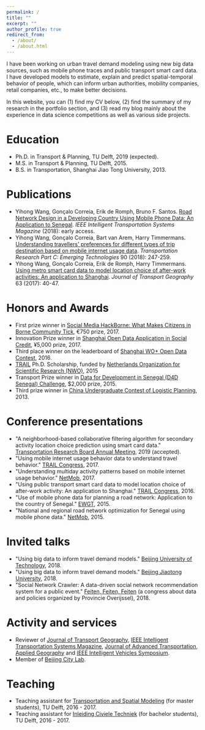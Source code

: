 ```yaml
---
permalink: /
title: ""
excerpt: ""
author_profile: true
redirect_from: 
  - /about/
  - /about.html
---
```


I have been working on urban travel demand modeling using new big data sources, such as mobile phone traces and public transport smart card data. I have developed models to estimate, explain and predict spatial-temporal behavior of people, which can inform urban authorities, mobility companies, retail companies, etc., to make better decisions.

In this website, you can (1) find my CV below, (2) find the summary of my research in the portfolio section, and (3) read my blog mainly about the experience in data science competitions as well as various side projects.

Education
======
* Ph.D. in Transport & Planning, TU Delft, 2019 (expected).
* M.S. in Transport & Planning, TU Delft, 2015.
* B.S. in Transportation, Shanghai Jiao Tong University, 2013.

Publications
======
* Yihong Wang, Gonçalo Correia, Erik de Romph, Bruno F. Santos. [Road Network Design in a Developing Country Using Mobile Phone Data: An Application to Senegal](https://ieeexplore.ieee.org/document/8531737). <i>IEEE Intelligent Transportation Systems Magazine</i> (2018): early access.
* Yihong Wang, Gonçalo Correia, Bart van Arem, Harry Timmermans. [Understanding travellers' preferences for different types of trip destination based on mobile internet usage data](https://www.sciencedirect.com/science/article/pii/S0968090X18303346). <i>Transportation Research Part C: Emerging Technologies</i> 90 (2018): 247-259.
* Yihong Wang, Gonçalo Correia, Erik de Romph, Harry Timmermans. [Using metro smart card data to model location choice of after-work activities: An application to Shanghai](https://www.sciencedirect.com/science/article/pii/S0966692317300029). <i>Journal of Transport Geography</i> 63 (2017): 40-47.

Honors and Awards
======
* First prize winner in [Social Media HackBorne: What Makes Citizens in Borne Community Tick](https://www.borneboeit.nl/56366/nieuws/chinese-cheese-eaters-winnen-hackathon?lipi=urn%3Ali%3Apage%3Ad_flagship3_profile_view_base_recent_activity_details_shares%3BFqNbXrEyTmGFHw95wk5Evg%3D%3D), €750 prize, 2017.
* Innovation Prize winner in [Shanghai Open Data Application in Social Credit](http://www.sohu.com/a/211498958_796766), ¥5,000 prize, 2017.
* Third place winner on the leaderboard of [Shanghai WO+ Open Data Contest](https://www.kesci.com/apps/home/competition/56f37e6717f910f4347acf2e/leaderboard), 2016.
* [TRAIL](http://rstrail.nl/new/home/home-2/) Ph.D. Scholarship, funded by [Netherlands Organization for Scientific Research (NWO)](https://www.nwo.nl/en), 2015
* Transport Prize winner in [Data for Development in Senegal (D4D Senegal) Challenge](http://www.d4d.orange.com/en/presentation/endowment-and-panel/Folder/The-D4D-Challenge-is-a-great-success), $2,000 prize, 2015.
* Third prize winner in [China Undergraduate Contest of Logistic Planning](http://special.univs.cn/service/anjibei/tdfc/2013/0312/955749.shtml), 2013.

Conference presentations
======
* "A neighborhood-based collaborative filtering algorithm for secondary activity location choice prediction using smart card data." [Transportation Research Board Annual Meeting](http://www.trb.org/AnnualMeeting/AnnualMeeting.aspx), 2019 (accepted).
* "Using mobile internet usage behavior data to understand travel behavior." [TRAIL Congress](http://rstrail.nl/new/phd-congress-2017/), 2017.
* "Understanding multiday activity patterns based on mobile internet usage behavior." [NetMob](http://netmob.org/), 2017.
* "Using public transport smart card data to model location choice of after-work activity: An application to Shanghai." [TRAIL Congress](http://rstrail.nl/new/congress-2016/), 2016.
* "Use of mobile phone data for planning a road network: Application to the country of Senegal." [EWGT](http://www.ewgt.org/), 2015.
* "National and regional road network optimization for Senegal using mobile phone data." [NetMob](http://netmob.org/), 2015.

Invited talks
======
* "Using big data to inform travel demand models." [Beijing University of Technology](http://www.bjut.edu.cn/), 2018.
* "Using big data to inform travel demand models." [Beijing Jiaotong University](http://en.njtu.edu.cn/), 2018.
* "Social Network Crawler: A data-driven social network recommendation system for a public event." [Feiten, Feiten, Feiten](http://www.overijssel.nl/over-overijssel/feiten-feiten-feiten/) (a congress about data and policies organized by Provincie Overijssel), 2018.

Activity and services
======
* Reviewer of [Journal of Transport Geography](https://www.journals.elsevier.com/journal-of-transport-geography), [IEEE Intelligent Transportation Systems Magazine](http://ieeexplore.ieee.org/xpl/RecentIssue.jsp?punumber=5117645), [Journal of Advanced Transportation](https://www.hindawi.com/journals/jat/), [Applied Geography](https://www.journals.elsevier.com/applied-geography) and [IEEE Intelligent Vehicles Symposium](http://www.2018iv.org/).
* Member of [Beijing City Lab](https://www.beijingcitylab.com/).

Teaching
======
* Teaching assistant for [Transportation and Spatial Modeling](https://ocw.tudelft.nl/courses/transportation-and-spatial-modelling/) (for master students), TU Delft, 2016 - 2017.
* Teaching assistant for [Inleiding Civiele Techniek](https://ocw.tudelft.nl/courses/inleiding-civiele-techniek/) (for bachelor students), TU Delft, 2016 - 2017.